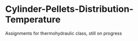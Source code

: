 # Cylinder-Pellets-Distribution-Temperature
Assignments for thermohydraulic class, still on progress
